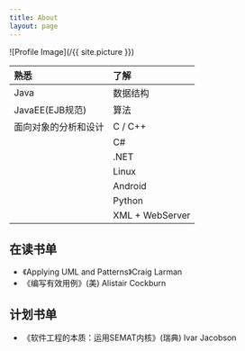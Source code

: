 ```yaml
---
title: About
layout: page
---
```

![Profile Image](/{{ site.picture }})


| 熟悉 | 了解 |
|:-|:-|
| Java | 数据结构 |
| JavaEE(EJB规范) | 算法|
| 面向对象的分析和设计  | C / C++ |
|| C# |
|| .NET |
|| Linux |
|| Android |
|| Python |
|| XML + WebServer |


## 在读书单

* 《Applying UML and Patterns》Craig Larman
* 《编写有效用例》(美) Alistair Cockburn 

## 计划书单

* 《软件工程的本质：运用SEMAT内核》(瑞典) Ivar Jacobson 
